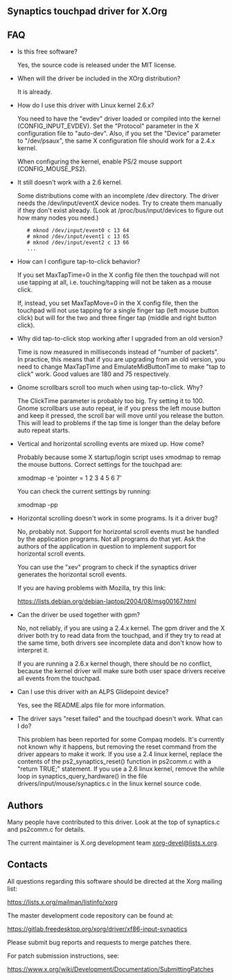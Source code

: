Synaptics touchpad driver for X.Org
-----------------------------------

FAQ
---

* Is this free software?

    Yes, the source code is released under the MIT license.

* When will the driver be included in the XOrg distribution?

    It is already.

* How do I use this driver with Linux kernel 2.6.x?

    You need to have the "evdev" driver loaded or compiled into the
    kernel (CONFIG_INPUT_EVDEV). Set the "Protocol" parameter in the X
    configuration file to "auto-dev". Also, if you set the "Device"
    parameter to "/dev/psaux", the same X configuration file should
    work for a 2.4.x kernel.

    When configuring the kernel, enable PS/2 mouse support
    (CONFIG_MOUSE_PS2).

* It still doesn't work with a 2.6 kernel.

    Some distributions come with an incomplete /dev directory. The
    driver needs the /dev/input/eventX device nodes. Try to create
    them manually if they don't exist already. (Look at
    /proc/bus/input/devices to figure out how many nodes you need.)

	     # mknod /dev/input/event0 c 13 64
	     # mknod /dev/input/event1 c 13 65
	     # mknod /dev/input/event2 c 13 66
	     ...

* How can I configure tap-to-click behavior?

    If you set MaxTapTime=0 in the X config file then the touchpad
    will not use tapping at all, i.e. touching/tapping will not be
    taken as a mouse click.

    If, instead, you set MaxTapMove=0 in the X config file, then the
    touchpad will not use tapping for a single finger tap (left mouse
    button click) but will for the two and three finger tap (middle
    and right button click).

* Why did tap-to-click stop working after I upgraded from an old version?

    Time is now measured in milliseconds instead of "number of
    packets". In practice, this means that if you are upgrading from
    an old version, you need to change MaxTapTime and
    EmulateMidButtonTime to make "tap to click" work. Good values are
    180 and 75 respectively.

* Gnome scrollbars scroll too much when using tap-to-click. Why?

    The ClickTime parameter is probably too big. Try setting it to
    100. Gnome scrollbars use auto repeat, ie if you press the left
    mouse button and keep it pressed, the scroll bar will move until
    you release the button. This will lead to problems if the tap time
    is longer than the delay before auto repeat starts.

* Vertical and horizontal scrolling events are mixed up. How come?

    Probably because some X startup/login script uses xmodmap to remap
    the mouse buttons. Correct settings for the touchpad are:

	xmodmap -e 'pointer = 1 2 3 4 5 6 7'

    You can check the current settings by running:

	xmodmap -pp

* Horizontal scrolling doesn't work in some programs. Is it a driver
  bug?

    No, probably not. Support for horizontal scroll events must be
    handled by the application programs. Not all programs do that
    yet. Ask the authors of the application in question to implement
    support for horizontal scroll events.

    You can use the "xev" program to check if the synaptics driver
    generates the horizontal scroll events.

    If you are having problems with Mozilla, try this link:

  https://lists.debian.org/debian-laptop/2004/08/msg00167.html

* Can the driver be used together with gpm?

    No, not reliably, if you are using a 2.4.x kernel. The gpm driver
    and the X driver both try to read data from the touchpad, and if
    they try to read at the same time, both drivers see incomplete
    data and don't know how to interpret it.

    If you are running a 2.6.x kernel though, there should be no
    conflict, because the kernel driver will make sure both user space
    drivers receive all events from the touchpad.

* Can I use this driver with an ALPS Glidepoint device?

    Yes, see the README.alps file for more information.

* The driver says "reset failed" and the touchpad doesn't work. What
  can I do?

    This problem has been reported for some Compaq models. It's
    currently not known why it happens, but removing the reset command
    from the driver appears to make it work. If you use a 2.4 linux
    kernel, replace the contents of the ps2_synaptics_reset() function
    in ps2comm.c with a "return TRUE;" statement. If you use a 2.6
    linux kernel, remove the while loop in synaptics_query_hardware()
    in the file drivers/input/mouse/synaptics.c in the linux kernel
    source code.


Authors
-------

Many people have contributed to this driver. Look at the top of
synaptics.c and ps2comm.c for details.

The current maintainer is X.org development team <xorg-devel@lists.x.org>.


Contacts
--------
All questions regarding this software should be directed at the
Xorg mailing list:

  https://lists.x.org/mailman/listinfo/xorg

The master development code repository can be found at:

  https://gitlab.freedesktop.org/xorg/driver/xf86-input-synaptics

Please submit bug reports and requests to merge patches there.

For patch submission instructions, see:

  https://www.x.org/wiki/Development/Documentation/SubmittingPatches

